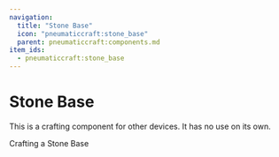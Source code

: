 ```yaml
---
navigation:
  title: "Stone Base"
  icon: "pneumaticcraft:stone_base"
  parent: pneumaticcraft:components.md
item_ids:
  - pneumaticcraft:stone_base
---
```


# Stone Base

This is a crafting component for other devices. It has no use on its own.

Crafting a Stone Base

<Recipe id="pneumaticcraft:stone_base" />

